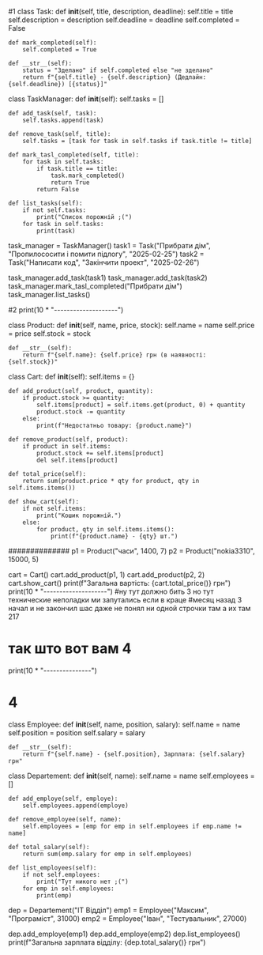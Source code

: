 #1
class Task:
    def __init__(self, title, description, deadline):
        self.title = title
        self.description = description
        self.deadline = deadline
        self.completed = False

    def mark_completed(self):
        self.completed = True

    def __str__(self):
        status = "Зделано" if self.completed else "не зделано"
        return f"{self.title} - {self.description} (Дедлайн: {self.deadline}) [{status}]"

class TaskManager:
    def __init__(self):
        self.tasks = []

    def add_task(self, task):
        self.tasks.append(task)

    def remove_task(self, title):
        self.tasks = [task for task in self.tasks if task.title != title]

    def mark_tasl_completed(self, title):
        for task in self.tasks:
            if task.title == title:
                task.mark_completed()
                return True
            return False

    def list_tasks(self):
        if not self.tasks:
            print("Список порожній ;(")
        for task in self.tasks:
            print(task)

task_manager = TaskManager()
task1 = Task("Прибрати дім", "Пропилососити і помити підлогу", "2025-02-25")
task2 = Task("Написати код", "Закінчити проект", "2025-02-26")

task_manager.add_task(task1)
task_manager.add_task(task2)
task_manager.mark_tasl_completed("Прибрати дім")
task_manager.list_tasks()


#2
print(10 * "--------------------")




class Product:
    def __init__(self, name, price, stock):
        self.name = name
        self.price = price
        self.stock = stock

    def __str__(self):
        return f"{self.name}: {self.price} грн (в наявності: {self.stock})"


class Cart:
    def __init__(self):
        self.items = {}

    def add_product(self, product, quantity):
        if product.stock >= quantity:
            self.items[product] = self.items.get(product, 0) + quantity
            product.stock -= quantity
        else:
            print(f"Недостатньо товару: {product.name}")

    def remove_product(self, product):
        if product in self.items:
            product.stock += self.items[product]
            del self.items[product]

    def total_price(self):
        return sum(product.price * qty for product, qty in self.items.items())

    def show_cart(self):
        if not self.items:
            print("Кошик порожній.")
        else:
            for product, qty in self.items.items():
                print(f"{product.name} - {qty} шт.")

##############
p1 = Product("часи", 1400, 7)
p2 = Product("nokia3310", 15000, 5)

cart = Cart()
cart.add_product(p1, 1)
cart.add_product(p2, 2)
cart.show_cart()
print(f"Загальна вартість: {cart.total_price()} грн")
print(10 * "--------------------")
#ну тут должно бить 3 но тут технические неполадки ми запутались если в краце
#месяц назад 3 начал и не закончил шас даже не понял ни одной строчки там а их там 217
# так што вот вам 4
print(10 * "---------------")
# 4                ###############################

class Employee:
    def __init__(self, name, position, salary):
        self.name = name
        self.position = position
        self.salary = salary


    def __str__(self):
        return f"{self.name} - {self.position}, Зарплата: {self.salary} грн"

class Departement:
    def __init__(self, name):
        self.name = name
        self.employees = []

    def add_employe(self, employe):
        self.employees.append(employe)

    def remove_employee(self, name):
        self.employees = [emp for emp in self.employees if emp.name != name]

    def total_salary(self):
        return sum(emp.salary for emp in self.employees)

    def list_employees(self):
        if not self.employees:
            print("Тут никого нет ;(")
        for emp in self.employees:
            print(emp)

dep = Departement("IT Відділ")
emp1 = Employee("Максим", "Програміст", 31000)
emp2 = Employee("Іван", "Тестувальник", 27000)

dep.add_employe(emp1)
dep.add_employe(emp2)
dep.list_employees()
print(f"Загальна зарплата відділу: {dep.total_salary()} грн")
